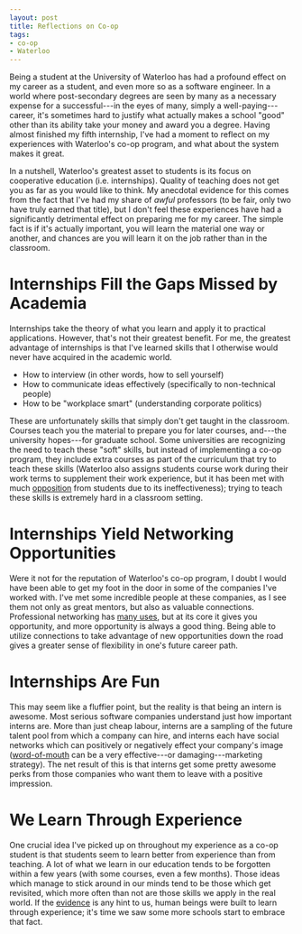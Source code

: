 ```yaml
---
layout: post
title: Reflections on Co-op
tags:
- co-op
- Waterloo
---
```

Being a student at the University of Waterloo has had a profound effect on my
career as a student, and even more so as a software engineer. In a world where
post-secondary degrees are seen by many as a necessary expense for a
successful---in the eyes of many, simply a well-paying---career, it's sometimes
hard to justify what actually makes a school "good" other than its ability take
your money and award you a degree. Having almost finished my fifth internship,
I've had a moment to reflect on my experiences with Waterloo's co-op program,
and what about the system makes it great.

In a nutshell, Waterloo's greatest asset to students is its focus on cooperative
education (i.e. internships). Quality of teaching does not get you as far as you
would like to think. My anecdotal evidence for this comes from the fact that
I've had my share of _awful_ professors (to be fair, only two have truly
earned that title), but I don't feel these experiences have had a significantly
detrimental effect on preparing me for my career. The simple fact is if it's
actually important, you will learn the material one way or another, and chances
are you will learn it on the job rather than in the classroom.

# Internships Fill the Gaps Missed by Academia

Internships take the theory of what you learn and apply it to practical
applications. However, that's not their greatest benefit. For me, the greatest
advantage of internships is that I've learned skills that I otherwise would
never have acquired in the academic world.

* How to interview (in other words, how to sell yourself)
* How to communicate ideas effectively (specifically to non-technical people)
* How to be "workplace smart" (understanding corporate politics)

These are unfortunately skills that simply don't get taught in the classroom.
Courses teach you the material to prepare you for later courses, and---the
university hopes---for graduate school. Some universities are recognizing the
need to teach these "soft" skills, but instead of implementing a co-op program,
they include extra courses as part of the curriculum that try to teach these
skills (Waterloo also assigns students course work during their work terms to
supplement their work experience, but it has been met with much
[opposition][PD] from students due to its ineffectiveness); trying to teach
these skills is extremely hard in a classroom setting.

# Internships Yield Networking Opportunities

Were it not for the reputation of Waterloo's co-op program, I doubt I would
have been able to get my foot in the door in some of the companies I've worked
with.  I've met some incredible people at these companies, as I see them not
only as great mentors, but also as valuable connections. Professional
networking has [many uses][PN], but at its core it gives you opportunity, and
more opportunity is always a good thing. Being able to utilize connections to
take advantage of new opportunities down the road gives a greater sense of
flexibility in one's future career path.

# Internships Are Fun

This may seem like a fluffier point, but the reality is that being an intern is
awesome. Most serious software companies understand just how important interns
are. More than just cheap labour, interns are a sampling of the future talent
pool from which a company can hire, and interns each have social networks which
can positively or negatively effect your company's image ([word-of-mouth][WOM]
can be a very effective---or damaging---marketing strategy). The net result of
this is that interns get some pretty awesome perks from those companies who
want them to leave with a positive impression.

# We Learn Through Experience

One crucial idea I've picked up on throughout my experience as a co-op student
is that students seem to learn better from experience than from teaching. A lot
of what we learn in our education tends to be forgotten within a few years
(with some courses, even a few months). Those ideas which manage to stick
around in our minds tend to be those which get revisited, which more often than
not are those skills we apply in the real world. If the [evidence][ROE] is any
hint to us, human beings were built to learn through experience; it's time we
saw some more schools start to embrace that fact.

[PD]: http://www.google.com/url?sa=t&amp;source=web&amp;cd=2&amp;ved=0CBoQFjAB&amp;url=http%3A%2F%2Fwww.eng.uwaterloo.ca%2F~deansweb%2FWaterloo%2520PDEng%2520Final%2520Review.pdf&amp;rct=j&amp;q=pdeng%20assessment&amp;ei=CRCyTeyHGYuCsQOB7fzZCw&amp;usg=AFQjCNEJM8hDKiZHT--KD6d5uiLDhj_B6A&amp;sig2=KIJgfxZSGRyBi-ljGiNHWw&amp;cad=rja "PDEng Assessment"
[PN]: http://thethrivingsmallbusiness.com/articles/what-are-5-advantages-of-professional-networking/ "Advantages of Professional Networking"
[WOM]: http://hbswk.hbs.edu/archive/1956.html "Word of Mouth Marketing"
[ROE]: http://scholar.lib.vt.edu/ejournals/JTE/v11n2/pdf/hansen.pdf
